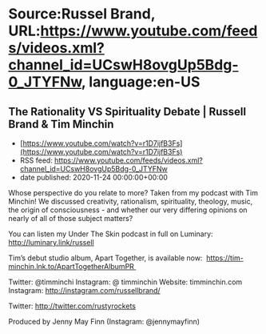 # Source:Russel Brand, URL:https://www.youtube.com/feeds/videos.xml?channel_id=UCswH8ovgUp5Bdg-0_JTYFNw, language:en-US

## The Rationality VS Spirituality Debate | Russell Brand & Tim Minchin
 - [https://www.youtube.com/watch?v=r1D7ijfB3Fs](https://www.youtube.com/watch?v=r1D7ijfB3Fs)
 - RSS feed: https://www.youtube.com/feeds/videos.xml?channel_id=UCswH8ovgUp5Bdg-0_JTYFNw
 - date published: 2020-11-24 00:00:00+00:00

Whose perspective do you relate to more?
Taken from my podcast with Tim Minchin! We discussed creativity, rationalism, spirituality, theology, music, the origin of consciousness - and whether our very differing opinions on nearly of all of those subject matters?

You can listen my Under The Skin podcast in full on Luminary: http://luminary.link/russell

Tim’s debut studio album, Apart Together, is available now: 
https://tim-minchin.lnk.to/ApartTogetherAlbumPR 

Twitter: @timminchi
Instagram: @ timminchin
Website: timminchin.com 
Instagram: http://instagram.com/russellbrand/

Twitter: http://twitter.com/rustyrockets

Produced by Jenny May Finn (Instagram: @jennymayfinn)

